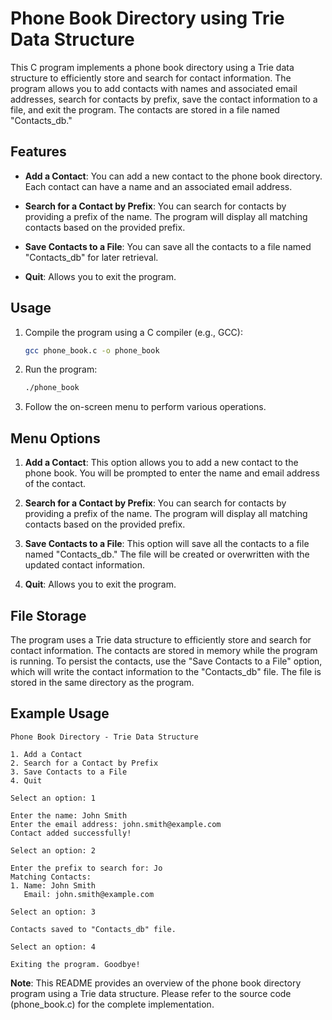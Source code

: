 # Phone Book Directory using Trie Data Structure

This C program implements a phone book directory using a Trie data structure to efficiently store and search for contact information. The program allows you to add contacts with names and associated email addresses, search for contacts by prefix, save the contact information to a file, and exit the program. The contacts are stored in a file named "Contacts_db."

## Features

- **Add a Contact**: You can add a new contact to the phone book directory. Each contact can have a name and an associated email address.

- **Search for a Contact by Prefix**: You can search for contacts by providing a prefix of the name. The program will display all matching contacts based on the provided prefix.

- **Save Contacts to a File**: You can save all the contacts to a file named "Contacts_db" for later retrieval.

- **Quit**: Allows you to exit the program.

## Usage

1. Compile the program using a C compiler (e.g., GCC):

   ```bash
   gcc phone_book.c -o phone_book
   ```

2. Run the program:

   ```bash
   ./phone_book
   ```

3. Follow the on-screen menu to perform various operations.

## Menu Options

1. **Add a Contact**: This option allows you to add a new contact to the phone book. You will be prompted to enter the name and email address of the contact.

2. **Search for a Contact by Prefix**: You can search for contacts by providing a prefix of the name. The program will display all matching contacts based on the provided prefix.

3. **Save Contacts to a File**: This option will save all the contacts to a file named "Contacts_db." The file will be created or overwritten with the updated contact information.

4. **Quit**: Allows you to exit the program.

## File Storage

The program uses a Trie data structure to efficiently store and search for contact information. The contacts are stored in memory while the program is running. To persist the contacts, use the "Save Contacts to a File" option, which will write the contact information to the "Contacts_db" file. The file is stored in the same directory as the program.

## Example Usage

```plaintext
Phone Book Directory - Trie Data Structure

1. Add a Contact
2. Search for a Contact by Prefix
3. Save Contacts to a File
4. Quit

Select an option: 1

Enter the name: John Smith
Enter the email address: john.smith@example.com
Contact added successfully!

Select an option: 2

Enter the prefix to search for: Jo
Matching Contacts:
1. Name: John Smith
   Email: john.smith@example.com

Select an option: 3

Contacts saved to "Contacts_db" file.

Select an option: 4

Exiting the program. Goodbye!
```

**Note**: This README provides an overview of the phone book directory program using a Trie data structure. Please refer to the source code (phone_book.c) for the complete implementation.
